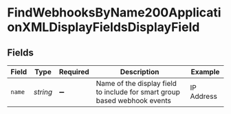 # FindWebhooksByName200ApplicationXMLDisplayFieldsDisplayField


## Fields

| Field                                                                     | Type                                                                      | Required                                                                  | Description                                                               | Example                                                                   |
| ------------------------------------------------------------------------- | ------------------------------------------------------------------------- | ------------------------------------------------------------------------- | ------------------------------------------------------------------------- | ------------------------------------------------------------------------- |
| `name`                                                                    | *string*                                                                  | :heavy_minus_sign:                                                        | Name of the display field to include for smart group based webhook events | IP Address                                                                |